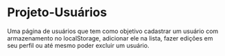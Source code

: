 # Projeto-Usuários

Uma página de usuários que tem como objetivo cadastrar um usuário com armazenamento no localStorage, adicionar ele na lista, fazer edições em seu perfil ou até mesmo poder excluir um usuário.
